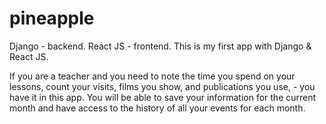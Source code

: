 # pineapple
Django - backend.
React JS - frontend.
This is my first app with Django & React JS.

If you are a teacher and you need to note the time you spend on your lessons, count your visits, films you show, and publications you use, - you have it in this app. You will be able to save your information for the current month and have access to the history of all your events for each month.


